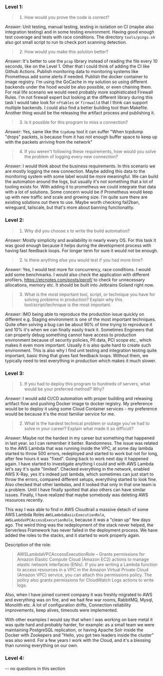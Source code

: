 ### Level 1:

> 1. How would you prove the code is correct?

_Answer_: Unit testing, manual testing, testing in isolation on CI (maybe also integration testing) and in some testing environment. Having good enough test coverage and tests with race conditions.
The directory `tools/pings.sh` also got small script to run to check port scanning detection.

> 2. How would you make this solution better?

_Answer_: It's better to use the `pcap` library instead of reading the file every 10 seconds, like on the Level 1. Other that I could think of adding the CI like Github Actions. Publish monitoring data to monitoring systems like Prometheus add some alerts if needed. Publish the docker container to image registry. I'm using the GoCache in my solution so using different backends under the hood would be also possible, or even chaining them. For real life scenario we would need probably more sophisticated Firewall Rules. I'm not firewall expert but looking at the different library during this task I would take look for `nftables` or `firewalld` that I think can support multiple backends. I could also find a better building tool than Makefile. Another thing would be the releasing the artifact process and publishing it.

> 3. Is it possible for this program to miss a connection?

_Answer_: Yes, same like the `tcpdump` tool it can suffer "When tcpdump "drops" packets, is because from it has not enough buffer space to keep up with the packets arriving from the network"

> 4. If you weren't following these requirements, how would you solve the problem of logging every new connection?

_Answer_: I would think about the business requirements. In this scenario we are mostly logging the new connection. Maybe adding this data to the monitoring system with some label would be more meaningful. We can build the automation around the logs, but usually it's not something that a lot of tooling exists for. 
With adding it to prometheus we could integrate that data with a lot of solutions. Some concern would be if Prometheus would keep up with new traffic and scale and growing size. 
I'm quite sure there are existing solutions out there to use. Maybe worth checking fail2ban, wireguard, tailscale, but that's more about banning functionality. 

### Level 2:

> 1. Why did you choose x to write the build automation?

_Answer_: Mostly simplicity and availability in nearly every OS. For this task it was good enough because it helps during the development process with having fast feedback loops. For longer term for sure it would not be enough. 

> 2. Is there anything else you would test if you had more time?

_Answer_: Yes, I would test more for concurrency, race conditions. I would add some benchmarks. I would also check the application with different profilers, https://etcnotes.com/posts/pprof/ to check for unnecessary allocations, memory etc. It should be built into Jetbrains Goland right now. 

> 3. What is the most important tool, script, or technique you have for solving problems in production? Explain why this tool/script/technique is the most important.

_Answer_: IMO being able to reproduce the production issue quickly on different e.g. Staging environment is one of the most important techniques. Quite often solving a bug can be about 90% of time trying to reproduce it and 10% it's when we can finally easily track it. Sometimes Engineers that can properly debug something cannot have access to production environment because of security policies, PII data, PCI scope etc., which makes it even more important. Usually it is also quite hard to create such environment.
This is also why I find unit testing and integration testing quite important, basic thing that gives fast feedback loops. Without them, we typically need to test everything in production which makes it much slower.

### Level 3:

> 1. If you had to deploy this program to hundreds of servers, what would be your preferred method? Why?

_Answer_: I would add CI/CD automation with proper building and releasing artifact flow and pushing Docker image to docker registry.
My preference would be to deploy it using some Cloud Container services - my preference would be because it's the most familiar service for me.

> 2. What is the hardest technical problem or outage you've had to solve in your career? Explain what made it so difficult?

_Answer_: Maybe not the hardest in my career but something that happened in last year. so I can remember it better.
Randomness. The issue was related to the AWS Lambda that was running inside the VPC, at some day lambda started to throw 500 errors, redeployed and started to work but not for long, after few hours it was "fixed". Going back to work next day it happened again. 
I have started to investigate anything I could and with AWS Lambda let's say it's quite "limited". Checked everything in the network, enabled AWS X-Ray, yes it's indeed just lambda, which sometimes can just start to throw the errors, compared different setups, everything started to look fine. 
Also checked that other lambdas, and it looked that only in that one team is a problem. Until I have finally spotted that also others can have similar issues. 
Finally,  I have realized that maybe somebody was deleting AWS resources recently. 

This way I was able to find in AWS Cloudtrail a massive detach of some AWS Lambda Roles `AWSLambdaBasicExecutionRole`, `AWSLambdaVPCAccessExecutionRole`, because it was a "clean up" few days ago. 
The weird thing was the redeployment of the stack never helped, the Serverless Framework has never failed in the deployment process. 
We have added the roles to the stacks, and it started to work properly again.

Description of the role:
> AWSLambdaVPCAccessExecutionRole – Grants permissions for Amazon Elastic Compute Cloud (Amazon EC2) actions to manage elastic network interfaces (ENIs). If you are writing a Lambda function to access resources in a VPC in the Amazon Virtual Private Cloud (Amazon VPC) service, you can attach this permissions policy. The policy also grants permissions for CloudWatch Logs actions to write logs.

Also, when I have joined current company it was freshly migrated to AWS and everything was on fire, and we had few  war rooms, RabbitMQ, Mysql, Monolith etc. A lot of configuration drifts, Connection reliability improvements, keep alives, timeouts were implemented. 

With other examples I would say that when I was working on bare metal it was quite hard and probably harder, for example: as a small team we were maintaining PostgreSQL replication, or having Apache Solr inside the Docker with Zookepers and "Hello, you got two leaders inside the cluster" was also weird. 
For a few years I work with the Cloud, and it's a blessing than running everything on our own. 

### Level 4:

-- no questions in this section